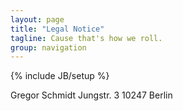 ```yaml
---
layout: page
title: "Legal Notice"
tagline: Cause that's how we roll.
group: navigation
---
```

{% include JB/setup %}

Gregor Schmidt
Jungstr. 3
10247 Berlin

